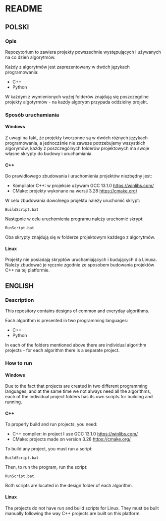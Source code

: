 # README

## POLSKI

### Opis
Repozytorium to zawiera projekty powszechnie występujących i używanych na co dzień algorytmów.

Każdy z algorytmów jest zaprezentowany w dwóch językach programowania:

- C++
- Python

W każdym z wymienionych wyżej folderów znajdują się poszczególne projekty algotyrmów - na każdy algorytm 
przypada oddzielny projekt.

### Sposób uruchamiania

#### Windows
Z uwagi na fakt, że projekty tworzonne są w dwóch różnych językach programowania, a jednoczśnie nie zawsze
potrzebujemy wszystkich algorymów, każdy z poszczególnych folderów projektowych ma swoje własne skrypty do 
budowy i uruchamiania.

#### C++
Do prawidłowego zbudowania i uruchomienia projektów niezbędny jest:

- Kompilator C++: w projekcie używam GCC 13.1.0 https://winlibs.com/
- CMake: projekty wykonane na wersji 3.28 https://cmake.org/

W celu zbudowania dowolnego projektu należy uruchomić skrypt:
```
BuildScript.bat
```

Następnie w celu uruchomienia programu należy uruchomić skrypt:
```
RunScript.bat
```

Oba skrypty znajdują się w folderze projektowym każdego z algorytmów.

#### Linux
Projekty nie posiadają skryptów uruchamiających i budujących dla Linuxa. Należy zbudować je ręcznie
zgodnie ze sposobem budowania projektów C++ na tej platformie.

## ENGLISH

### Description
This repository contains designs of common and everyday algorithms.

Each algorithm is presented in two programming languages:

- C++ 
- Python

In each of the folders mentioned above there are individual algorithm projects - for each algorithm 
there is a separate project.

### How to run

#### Windows
Due to the fact that projects are created in two different programming languages, and at the same time we
not always need all the algorithms, each of the individual project folders has its own scripts for
building and running.

#### C++
To properly build and run projects, you need:

- C++ compiler: in project I use GCC 13.1.0 https://winlibs.com/
- CMake: projects made on version 3.28 https://cmake.org/

To build any project, you must run a script:
```
BuildScript.bat
```

Then, to run the program, run the script:
```
RunScript.bat
```

Both scripts are located in the design folder of each algorithm.

#### Linux
The projects do not have run and build scripts for Linux. They must be built manually following the way 
C++ projects are built on this platform.